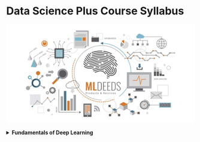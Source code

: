 # Data Science Plus Course Syllabus

![DataScience MLDeeds](contents/DataScienceMLDeeds.jpg "DataScience MLDeeds")

<details>
  <summary><b>Fundamentals of Deep Learning</b></summary>

- Artificial Intelligence in a Glance
  - Machine Learning Review
    - Supervised Learning
    - Unsupervised Learning
    - Semi-Supervised Learning
    - Reinforcement Learning
  - Shallow Architectures
  - Learning from Data
    - Feature Learning
  - Deep Learning
    - Achievements
    - Goals
    - Applications
- Required Tools
  - Hardware
  - Data
    - Data Preprocessing for ANNs
    - Data Sets
  - Algorithms
  - Software and Frameworks
    - Google Colab
    - TensorFlow
    - PyTorch
    - Keras
- Artificial Neural Networks (ANNs)
  - Intro
  - Attributes
    - Fundamental Concepts
    - Signals, Weights, and Bias
    - Activation Functions
    - Layers of Networks
      - Hidden Layers
    - Processing Data in Layers
    - Deep Learning Models
  - Tensors in PyThon
    - NumPy Tools
  - Tensor Operations
  - FeedForward Networks
    - Perceptron
    - Forward Pass
  - HyperParameter Tuning
    - Epoch
    - Learning Rate
  - Gradient-based Optimization
    - Intro
    - Gradient Descent Algorithm (GDA)
    - Backpropagation
    - Loss Function
    - Optimizers
  - Overfitting and Underfitting
    - Intro
    - Reducing the Network's Size
    - Common Algorithms
      - Weight Regularization
      - Dropout
  - Practical Examples
    - Getting Started with Keras
      - Overview
      - Running on Google Colab
    - Project: Movie Reviews Classification (Single-Class)
    - Project: Tweets Classification (Multi-Class)
    - Project: House Prices Prediction

</details>
